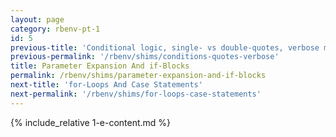 ```yaml
---
layout: page
category: rbenv-pt-1
id: 5
previous-title: 'Conditional logic, single- vs double-quotes, verbose mode'
previous-permalink: '/rbenv/shims/conditions-quotes-verbose'
title: Parameter Expansion And if-Blocks
permalink: /rbenv/shims/parameter-expansion-and-if-blocks
next-title: 'for-Loops And Case Statements'
next-permalink: '/rbenv/shims/for-loops-case-statements'
---
```


{% include_relative 1-e-content.md %}
